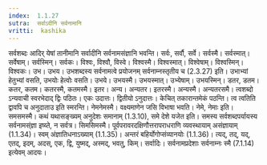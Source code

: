 ```yaml
---
index:  1.1.27
sutra:  सर्वाऽदीनि सर्वनामानि
vritti:  kashika 
---
```


सर्वशब्दः आदिर् येषां तानीमानि सर्वादीनि सर्वनामसंज्ञानि भवन्ति। सर्वः, सर्वौ, सर्वे। सर्वस्मै। सर्वस्मात्। सर्वेषाम्। सर्वस्मिन्। सर्वकः। विश्वः, विश्वौ, विस्वे। विश्वस्मै। विश्वस्मात्। विश्वेषाम्। विश्वस्मिन्। विश्वकः। उभ। उभय। उभशब्दस्य सर्वनामत्वे प्रयोजनम् सर्वनाम्नस्तृतीय च (2.3.27) इति। उभाभ्यां हेतुभ्यां वसति, उभयोः हेत्वोः वसति। उभये। उभयस्मै। उभयस्मात्। उभ्येषाम्। उभयस्मिन्। डतर, डतम। कतर, कतम। कतरस्मै, कतमस्मै। इतर। अन्य। अन्यतर। इतरस्मै। अन्यस्मै। अन्यतरसमै। त्वशब्दो ऽन्यवाची स्वरभेदाद् द्विः पठितः। एकः उदात्तः। द्वितीयो ऽनुदात्तः। केचित् तकारान्तमेकं पठन्ति। त्व त्वतिति द्वावपि च अनुदाताउ इति स्मरन्ति। नेमनेमस्मै। वक्ष्यमाणेन जसि विभाषा भवति। नेमे, नेमाः इति। समसमस्मै। कथं यथासङ्ख्यम् अनुदेशः समानाम् (1.3.10), समे देशे यजेत इति। समस्य सर्वशब्दपर्यायस्य सर्वनामस्ंज्ञा इष्य्ते, न सर्वत्र। सिमसिमस्मै। पूर्वपरावरदक्षिणौत्तरापराधराणि व्यवस्थायाम् असंज्ञायाम् (1.1.34)। स्वम् अंज्ञातिधनाऽख्याम् (1.1.35)। अन्तरं बहिर्योगोप्संव्यानयोः (1.1.36)। त्यद्, तद्, यद्, एतद्, इदम्, अदस्, एक, द्वि, युष्मद्, अस्मद्, भवतु, किम्। सर्वादिः। सर्वनामप्रदेशाः सर्वनाम्नः स्मै (7.1.14) इत्येवम् आदयः।

